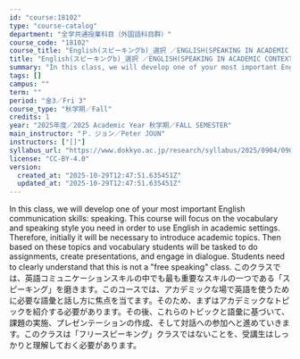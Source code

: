 ```yaml
---
id: "course:18102"
type: "course-catalog"
department: "全学共通授業科目（外国語科目群）"
course_code: "18102"
course_title: "English(スピーキングb)_選択 ／ENGLISH(SPEAKING IN ACADEMIC CONTEXTS B)"
title: "English(スピーキングb)_選択 ／ENGLISH(SPEAKING IN ACADEMIC CONTEXTS B)"
summary: "In this class, we will develop one of your most important English communication skills: speaking. This course will focus…"
tags: []
campus: ""
term: ""
period: "金3／Fri 3"
course_type: "秋学期／Fall"
credits: 1
year: "2025年度／2025 Academic Year 秋学期／FALL SEMESTER"
main_instructor: "Ｐ．ジョン／Peter JOUN"
instructors: ["[]"]
syllabus_url: "https://www.dokkyo.ac.jp/research/syllabus/2025/0904/0904_18102_ja_JP.html"
license: "CC-BY-4.0"
version:
  created_at: "2025-10-29T12:47:51.635451Z"
  updated_at: "2025-10-29T12:47:51.635451Z"
---
```

In this class, we will develop one of your most important English communication skills: speaking. This course will focus on the vocabulary and speaking style you need in order to use English in academic settings. Therefore, initially it will be necessary to introduce academic topics. Then based on these topics and vocabulary students will be tasked to do assignments, create presentations, and engage in dialogue. Students need to clearly understand that this is not a "free speaking" class. このクラスでは、英語コミュニケーションスキルの中でも最も重要なスキルの一つである「スピーキング」を磨きます。このコースでは、アカデミックな場で英語を使うために必要な語彙と話し方に焦点を当てます。そのため、まずはアカデミックなトピックを紹介する必要があります。その後、これらのトピックと語彙に基づいて、課題の実施、プレゼンテーションの作成、そして対話への参加へと進めていきます。このクラスは「フリースピーキング」クラスではないことを、受講生はしっかりと理解しておく必要があります。
